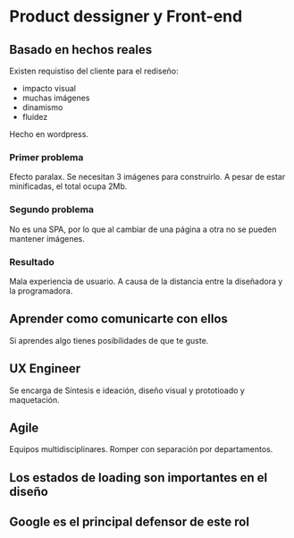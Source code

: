 # Product dessigner y Front-end

## Basado en hechos reales
Existen requistiso del cliente para el rediseño: 
- impacto visual
- muchas imágenes
- dinamismo
- fluidez

Hecho en wordpress.

### Primer problema
Efecto paralax. Se necesitan 3 imágenes para construirlo. A pesar de estar minificadas, el total ocupa 2Mb.

### Segundo problema
No es una SPA, por lo que al cambiar de una página a otra no se pueden mantener imágenes.


### Resultado
Mala experiencia de usuario. A causa de la distancia entre la diseñadora y la programadora.

## Aprender como comunicarte con ellos
Si aprendes algo tienes posibilidades de que te guste.

## UX Engineer
Se encarga de Síntesis e ideación, diseño visual y prototioado y maquetación.

## Agile
Equipos multidisciplinares. Romper con separación por departamentos.

## Los estados de loading son importantes en el diseño

## Google es el principal defensor de este rol
